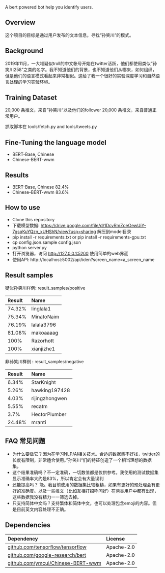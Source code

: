 A bert powered bot help you identify users.

## Overview

这个项目的目标是通过用户发布的文本信息，寻找“孙笑川”的模式。

## Background

2019年11月，一大堆疑似troll的中文帐号开始在twitter活跃，他们都使用类似“孙笑川258”之类的名字。我不知道他们的背景，也不知道他们从哪来，如何组织，但是他们的语言模式看起来非常相似。这给了我一个很好的实验深度学习和自然语言处理的学习实验环境。

## Training Dataset

20,000 条推文，来自”孙笑川“以及他们的follower
20,000 条推文，来自普通正常用户。

抓取脚本在 tools/fetch.py and tools/tweets.py

## Fine-Tuning the language model

* BERT-Base, Chinese 
* Chinese-BERT-wwm

## Results

* BERT-Base, Chinese 82.4%
* Chinese-BERT-wwm 83.6% 

## How to use

* Clone this repository
* 下载模型数据: https://drive.google.com/file/d/1DcvRmZceOewUiY-7gsqKuYQzn_xUHShN/view?usp=sharing 解压到model目录
* pip install -r requirements.txt or  pip install -r requirements-gpu.txt
* cp config.json.sample config.json
* python server.py
* 打开浏览器，访问 http://127.0.0.1:5200 使用简单的web界面
* 使用API: http://localhost:5002/api/iden?screen_name=a_screen_name 

## Result samples

疑似孙笑川样例: result_samples/positive

 | Result | Name |
 | :----- | :--- |
 | 74.32% | linglala1 |
 | 75.34% | MinatoNaim |
 | 76.19% | lalala3796 |
 | 81.08% | makoaaaag |
 | 100% | Razorhott |
 | 100% | xianjizhe1 |

非孙笑川样例 : result_samples/negative

 | Result | Name |
 | :----- | :--- |
 | 6.34% | StarKnight |
 | 5.26% | hawking197428 |
 | 4.03% | rijingzhongwen |
 | 5.55% | recatm |
 | 3.7% | HectorPlumber |
 | 24.48% | mranti |

## FAQ 常见问题

* 为什么要做它？因为在学习NLP/AI相关技术。合适的数据集不好找，twitter的长度有限制，非常适合使用。”孙笑川“们的特征创造了一个相当理想的数据集。
* 这个结果准确吗？不一定准确，一切数值都是仅供参考。我使用的测试数据集显示准确率大约是83%，所以肯定会有大量误判
* 还能提高吗？ 能。我目前使用的数据集比较粗糙，如果有更好的预处理会有更好的准确度。以及一些推文（比如互相打招呼问好）在两类用户中都有出现，这些数据我没有精力一一筛选去掉。
* 只支持简体中文吗？支持繁体和简体中文，也可以处理包含emoji的内容。但是目前英文内容处理不正确。


## Dependencies 

 | Dependency  | License |
 | :------------- | :------------- |
 | [github.com/tensorflow/tensorflow](https://github.com/tensorflow/tensorflow) |  Apache-2.0 |
 | [github.com/google-research/bert](https://github.com/google-research/bert) | Apache-2.0 |
 | [github.com/ymcui/Chinese-BERT-wwm](https://github.com/ymcui/Chinese-BERT-wwm) | Apache-2.0 |
